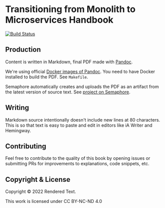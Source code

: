 # Transitioning from Monolith to Microservices Handbook

[![Build Status](https://semaphore-oss.semaphoreci.com/badges/book-microservices/branches/main.svg?key=1c89d0d9-55fb-46c8-a4e4-64543c9cab9a)](https://semaphore-oss.semaphoreci.com/projects/book-microservices)

## Production

Content is written in Markdown, final PDF made with [Pandoc][pandoc].

We're using official [Docker images of Pandoc][pandoc-docker].
You need to have Docker installed to build the PDF. See `Makefile`.

Semaphore automatically creates and uploads the PDF as an artifact from the
latest version of source text. See [project on Semaphore][semaphore-project].

## Writing

Markdown source intentionally doesn't include new lines at 80 characters. This
is so that text is easy to paste and edit in editors like iA Writer and
Hemingway.

## Contributing

Feel free to contribute to the quality of this book by opening issues or
submitting PRs for improvements to explanations, code snippets, etc.

## Copyright & License

Copyright © 2022 Rendered Text.

This work is licensed under CC BY-NC-ND 4.0 <a href="https://creativecommons.org/licenses/by-nc-nd/4.0"><img height="16" style="margin-left: 3px;vertical-align:text-bottom;" src="https://search.creativecommons.org/static/img/cc_icon.svg" /><img height="16" style="margin-left: 3px;vertical-align:text-bottom;" src="https://search.creativecommons.org/static/img/cc-by_icon.svg" /><img height="16" style="margin-left: 3px;vertical-align:text-bottom;" src="https://search.creativecommons.org/static/img/cc-nc_icon.svg" /><img height="16" style="important;margin-left: 3px;vertical-align:text-bottom;" src="https://search.creativecommons.org/static/img/cc-nd_icon.svg" /></a>

[pandoc]: https://pandoc.org
[pandoc-docker]: https://github.com/pandoc/dockerfiles
[semaphore-project]: https://semaphore-oss.semaphoreci.com/projects/book-microservices
